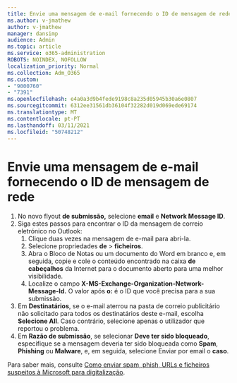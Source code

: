 ```yaml
---
title: Envie uma mensagem de e-mail fornecendo o ID de mensagem de rede
ms.author: v-jmathew
author: v-jmathew
manager: dansimp
audience: Admin
ms.topic: article
ms.service: o365-administration
ROBOTS: NOINDEX, NOFOLLOW
localization_priority: Normal
ms.collection: Adm_O365
ms.custom:
- "9000760"
- "7391"
ms.openlocfilehash: e4a0a3d9b4fede9198c8a235d05945b30a6e0807
ms.sourcegitcommit: 6312ee31561db36104f32282d019d069ede69174
ms.translationtype: MT
ms.contentlocale: pt-PT
ms.lasthandoff: 03/11/2021
ms.locfileid: "50748212"
---
```

# <a name="submit-an-email-message-by-providing-the-network-message-id"></a>Envie uma mensagem de e-mail fornecendo o ID de mensagem de rede

1. No novo flyout **de submissão,** selecione **email** e **Network Message ID**.
2. Siga estes passos para encontrar o ID da mensagem de correio eletrónico no Outlook:
    1. Clique duas vezes na mensagem de e-mail para abri-la.
    1. Selecione propriedades **de**  >  **ficheiros**.
    1. Abra o Bloco de Notas ou um documento do Word em branco e, em seguida, copie e cole o conteúdo encontrado na caixa **de cabeçalhos** da Internet para o documento aberto para uma melhor visibilidade.
    1. Localize o campo **X-MS-Exchange-Organization-Network-Message-Id.** O valor após **o:** é o ID que você precisa para a sua submissão.
3. Em **Destinatários**, se o e-mail aterrou na pasta de correio publicitário não solicitado para todos os destinatários deste e-mail, escolha **Selecione All**. Caso contrário, selecione apenas o utilizador que reportou o problema.
4. Em **Razão de submissão**, se selecionar **Deve ter sido bloqueado**, especifique se a mensagem deveria ter sido bloqueada como **Spam**, **Phishing** ou **Malware**, e, em seguida, selecione Enviar por email o **caso**.

Para saber mais, consulte [Como enviar spam, phish, URLs e ficheiros suspeitos à Microsoft para digitalização](https://go.microsoft.com/fwlink/?linkid=2101479).
